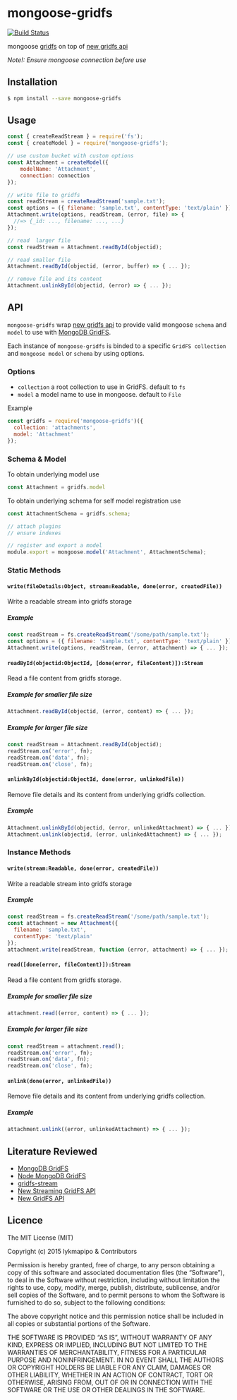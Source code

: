 mongoose-gridfs
===============

[![Build Status](https://travis-ci.org/lykmapipo/mongoose-gridfs.svg?branch=master)](https://travis-ci.org/lykmapipo/mongoose-gridfs)

mongoose [gridfs](https://docs.mongodb.com/manual/core/gridfs/) on top of [new gridfs api](http://mongodb.github.io/node-mongodb-native/3.1/tutorials/gridfs/)

*Note!: Ensure mongoose connection before use*

## Installation
```sh
$ npm install --save mongoose-gridfs
```

## Usage
```js
const { createReadStream } = require('fs');
const { createModel } = require('mongoose-gridfs');

// use custom bucket with custom options
const Attachment = createModel({
    modelName: 'Attachment',
    connection: connection
});

// write file to gridfs
const readStream = createReadStream('sample.txt');
const options = ({ filename: 'sample.txt', contentType: 'text/plain' });
Attachment.write(options, readStream, (error, file) => {
  //=> {_id: ..., filename: ..., ...}
});

// read  larger file
const readStream = Attachment.readById(objectid);

// read smaller file
Attachment.readById(objectid, (error, buffer) => { ... });

// remove file and its content
Attachment.unlinkById(objectid, (error) => { ... });
```

## API
`mongoose-gridfs` wrap [new gridfs api](http://mongodb.github.io/node-mongodb-native/3.1/tutorials/gridfs/) to provide valid mongoose `schema` and `model` to use with [MongoDB GridFS](https://docs.mongodb.org/manual/core/gridfs/).

Each instance of `mongoose-gridfs` is binded to a specific `GridFS collection` and `mongoose model` or `schema` by using options.

### Options
- `collection` a root collection to use in GridFS. default to `fs`
- `model` a model name to use in mongoose. default to `File`

Example
```js
const gridfs = require('mongoose-gridfs')({
  collection: 'attachments',
  model: 'Attachment'
});
```

### Schema & Model
To obtain underlying model use
```js
const Attachment = gridfs.model
```

To obtain underlying schema for self model registration use
```js
const AttachmentSchema = gridfs.schema;

// attach plugins
// ensure indexes

// register and export a model
module.export = mongoose.model('Attachment', AttachmentSchema);
```

### Static Methods

#### `write(fileDetails:Object, stream:Readable, done(error, createdFile))`
Write a readable stream into gridfs storage

##### Example
```js
const readStream = fs.createReadStream('/some/path/sample.txt');
const options = ({ filename: 'sample.txt', contentType: 'text/plain' });
Attachment.write(options, readStream, (error, attachment) => { ... });
```

#### `readById(objectid:ObjectId, [done(error, fileContent)]):Stream`
Read a file content from gridfs storage.

##### Example for smaller file size
```js
Attachment.readById(objectid, (error, content) => { ... });
```

##### Example for larger file size
```js
const readStream = Attachment.readById(objectid);
readStream.on('error', fn);
readStream.on('data', fn);
readStream.on('close', fn);
```

#### `unlinkById(objectid:ObjectId, done(error, unlinkedFile))`
Remove file details and its content from underlying gridfs collection.

##### Example
```js
Attachment.unlinkById(objectid, (error, unlinkedAttachment) => { ... });
Attachment.unlink(objectid, (error, unlinkedAttachment) => { ... });
```

### Instance Methods

#### `write(stream:Readable, done(error, createdFile))`
Write a readable stream into gridfs storage

##### Example
```js
const readStream = fs.createReadStream('/some/path/sample.txt');
const attachment = new Attachment({
  filename: 'sample.txt',
  contentType: 'text/plain'
});
attachment.write(readStream, function (error, attachment) => { ... });
```

#### `read([done(error, fileContent)]):Stream`
Read a file content from gridfs storage.

##### Example for smaller file size
```js
attachment.read((error, content) => { ... });

```

##### Example for larger file size
```js
const readStream = attachment.read();
readStream.on('error', fn);
readStream.on('data', fn);
readStream.on('close', fn);
```

#### `unlink(done(error, unlinkedFile))`
Remove file details and its content from underlying gridfs collection.

##### Example
```js
attachment.unlink((error, unlinkedAttachment) => { ... });
```

## Literature Reviewed
- [MongoDB GridFS](https://docs.mongodb.org/manual/core/gridfs/)
- [Node MongoDB GridFS](http://mongodb.github.io/node-mongodb-native/3.1/tutorials/gridfs/)
- [gridfs-stream](https://github.com/aheckmann/gridfs-stream)
- [New Streaming GridFS API](https://thecodebarbarian.com/mongodb-gridfs-stream)
- [New GridFS API](http://mongodb.github.io/node-mongodb-native/3.1/tutorials/gridfs/streaming/)

## Licence

The MIT License (MIT)

Copyright (c) 2015 lykmapipo & Contributors

Permission is hereby granted, free of charge, to any person obtaining a copy of this software and associated documentation files (the “Software”), to deal in the Software without restriction, including without limitation the rights to use, copy, modify, merge, publish, distribute, sublicense, and/or sell copies of the Software, and to permit persons to whom the Software is furnished to do so, subject to the following conditions:

The above copyright notice and this permission notice shall be included in all copies or substantial portions of the Software.

THE SOFTWARE IS PROVIDED “AS IS”, WITHOUT WARRANTY OF ANY KIND, EXPRESS OR IMPLIED, INCLUDING BUT NOT LIMITED TO THE WARRANTIES OF MERCHANTABILITY, FITNESS FOR A PARTICULAR PURPOSE AND NONINFRINGEMENT. IN NO EVENT SHALL THE AUTHORS OR COPYRIGHT HOLDERS BE LIABLE FOR ANY CLAIM, DAMAGES OR OTHER LIABILITY, WHETHER IN AN ACTION OF CONTRACT, TORT OR OTHERWISE, ARISING FROM, OUT OF OR IN CONNECTION WITH THE SOFTWARE OR THE USE OR OTHER DEALINGS IN THE SOFTWARE. 
